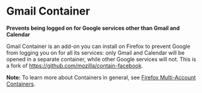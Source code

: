 # Gmail Container

**Prevents being logged on for Google services other than Gmail and Calendar**

Gmail Container is an add-on you can install on Firefox to prevent Google from logging you on for all its services: only Gmail and Calendar will be opened in a separate container, while other Google services will not.
This is a fork of https://github.com/mozilla/contain-facebook.

**Note:** To learn more about Containers in general, see [Firefox Multi-Account Containers](https://support.mozilla.org/kb/containers).